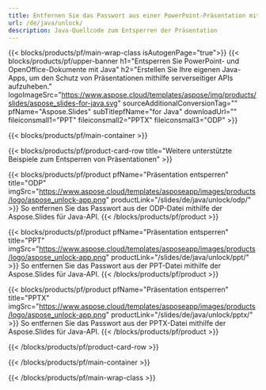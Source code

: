 ```yaml
---
title: Entfernen Sie das Passwort aus einer PowerPoint-Präsentation mit Java
url: /de/java/unlock/
description: Java-Quellcode zum Entsperren der Präsentation
---
```


{{< blocks/products/pf/main-wrap-class isAutogenPage="true">}}
{{< blocks/products/pf/upper-banner h1="Entsperren Sie PowerPoint- und OpenOffice-Dokumente mit Java" h2="Erstellen Sie Ihre eigenen Java-Apps, um den Schutz von Präsentationen mithilfe serverseitiger APIs aufzuheben." logoImageSrc="https://www.aspose.cloud/templates/aspose/img/products/slides/aspose_slides-for-java.svg" sourceAdditionalConversionTag="" pfName="Aspose.Slides" subTitlepfName="for Java" downloadUrl="" fileiconsmall1="PPT" fileiconsmall2="PPTX" fileiconsmall3="ODP" >}}

{{< blocks/products/pf/main-container >}}

{{< blocks/products/pf/product-card-row title="Weitere unterstützte Beispiele zum Entsperren von Präsentationen" >}}

{{< blocks/products/pf/product pfName="Präsentation entsperren" title="ODP" imgSrc="https://www.aspose.cloud/templates/asposeapp/images/products/logo/aspose_unlock-app.png" productLink="/slides/de/java/unlock/odp/" >}}
So entfernen Sie das Passwort aus der ODP-Datei mithilfe der Aspose.Slides für Java-API.
{{< /blocks/products/pf/product >}}

{{< blocks/products/pf/product pfName="Präsentation entsperren" title="PPT" imgSrc="https://www.aspose.cloud/templates/asposeapp/images/products/logo/aspose_unlock-app.png" productLink="/slides/de/java/unlock/ppt/" >}}
So entfernen Sie das Passwort aus der PPT-Datei mithilfe der Aspose.Slides für Java-API.
{{< /blocks/products/pf/product >}}

{{< blocks/products/pf/product pfName="Präsentation entsperren" title="PPTX" imgSrc="https://www.aspose.cloud/templates/asposeapp/images/products/logo/aspose_unlock-app.png" productLink="/slides/de/java/unlock/pptx/" >}}
So entfernen Sie das Passwort aus der PPTX-Datei mithilfe der Aspose.Slides für Java-API.
{{< /blocks/products/pf/product >}}



{{< /blocks/products/pf/product-card-row >}}

{{< /blocks/products/pf/main-container >}}
    
{{< /blocks/products/pf/main-wrap-class >}}